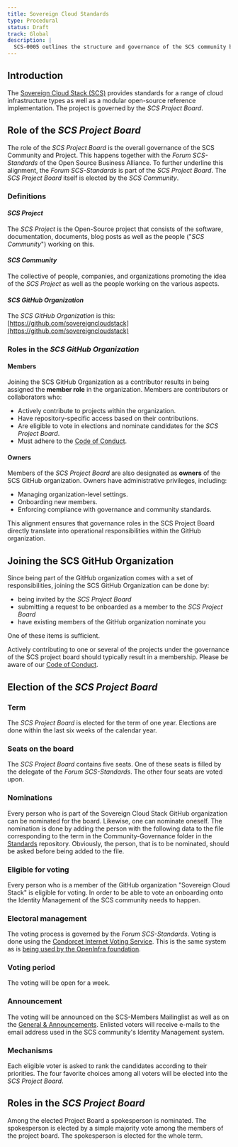 ```yaml
---
title: Sovereign Cloud Standards
type: Procedural
status: Draft
track: Global
description: |
  SCS-0005 outlines the structure and governance of the SCS community by the SCS Project Board and how this is elected.
---
```


## Introduction

The [Sovereign Cloud Stack (SCS)](https://scs.community) provides standards
for a range of cloud infrastructure types as well as a modular open-source
reference implementation.
The project is governed by the _SCS Project Board_.

## Role of the _SCS Project Board_

The role of the _SCS Project Board_ is the overall governance of the SCS Community and Project.
This happens together with the _Forum SCS-Standards_ of the Open Source Business Alliance. To further
underline this alignment, the _Forum SCS-Standards_ is part of the _SCS Project Board_.
The _SCS Project Board_ itself is elected by the _SCS Community_.

### Definitions

#### _SCS Project_

The _SCS Project_ is the Open-Source project that consists of the software, documentation, documents, blog posts as well as the people ("_SCS Community_") working on this.

#### _SCS Community_

The collective of people, companies, and organizations promoting the idea of the _SCS Project_ as well as the people working on the various aspects.

#### _SCS GitHub Organization_

The _SCS GitHub Organization_ is this: [https://github.com/sovereigncloudstack](https://github.com/sovereigncloudstack)

### Roles in the _SCS GitHub Organization_

#### Members

Joining the SCS GitHub Organization as a contributor results in being assigned the **member role** in the organization. Members are contributors or collaborators who:

- Actively contribute to projects within the organization.
- Have repository-specific access based on their contributions.
- Are eligible to vote in elections and nominate candidates for the _SCS Project Board_.
- Must adhere to the [Code of Conduct](https://github.com/SovereignCloudStack/.github/blob/main/CODE_OF_CONDUCT.md).

#### Owners

Members of the _SCS Project Board_ are also designated as **owners** of the SCS GitHub organization. Owners have administrative privileges, including:

- Managing organization-level settings.
- Onboarding new members.
- Enforcing compliance with governance and community standards.

This alignment ensures that governance roles in the SCS Project Board directly translate into operational responsibilities within the GitHub organization.


## Joining the SCS GitHub Organization

Since being part of the GitHub organization comes with a set of responsibilities, joining the SCS GitHub Organization can be done by:

- being invited by the _SCS Project Board_
- submitting a request to be onboarded as a member to the _SCS Project Board_
- have existing members of the GitHub organization nominate you

One of these items is sufficient.

Actively contributing to one or several of the projects under the governance of the SCS project board should typically result in a membership. Please be aware of our [Code of Conduct](https://github.com/SovereignCloudStack/.github/blob/main/CODE_OF_CONDUCT.md).

## Election of the _SCS Project Board_

### Term

The _SCS Project Board_ is elected for the term of one year. Elections are done
within the last six weeks of the calendar year.

### Seats on the board

The _SCS Project Board_ contains five seats. One of these seats is filled by
the delegate of the _Forum SCS-Standards_. The other four seats are voted upon.

### Nominations

Every person who is part of the Sovereign Cloud Stack GitHub organization can be
nominated for the board. Likewise, one can nominate oneself.
The nomination is done by adding the person with the following data to the file corresponding to the term in the Community-Governance folder in the [Standards](https://github.com/sovereignCloudStack/standards/) repository. Obviously, the person, that is to be nominated, should be asked before being added to the file.

### Eligible for voting

Every person who is a member of the GitHub organization "Sovereign Cloud Stack" is eligible for voting. In order to be able to vote an onboarding onto the Identity Management of the SCS community needs to happen.

### Electoral management

The voting process is governed by the _Forum SCS-Standards_.
Voting is done using the [Condorcet Internet Voting Service](https://civs.cs.cornell.edu). This is the same system as is [being used by the OpenInfra foundation](https://wiki.openstack.org/wiki/Election_Officiating_Guidelines#Running_the_election_itself).

### Voting period

The voting will be open for a week.

### Announcement

The voting will be announced on the SCS-Members Mailinglist as well as on the [General & Announcements](https://matrix.to/#/#scs-general:matrix.org). Enlisted voters will receive e-mails to the email address used in the SCS community's Identity Management system.

### Mechanisms

Each eligible voter is asked to rank the candidates according to their priorities.
The four favorite choices among all voters will be elected into the _SCS Project Board_.

## Roles in the _SCS Project Board_

Among the elected Project Board a spokesperson is nominated. The spokesperson is
elected by a simple majority vote among the members of the project board. The
spokesperson is elected for the whole term.
